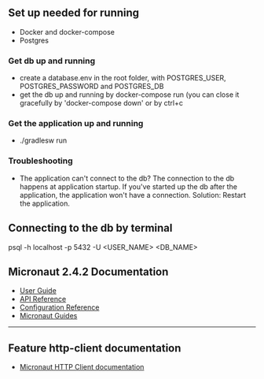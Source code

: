 ## Set up needed for running
- Docker and docker-compose
- Postgres
### Get db up and running
- create a database.env in the root folder, with POSTGRES_USER, POSTGRES_PASSWORD and POSTGRES_DB
- get the db up and running by docker-compose run (you can close it gracefully by 'docker-compose down' or by ctrl+c

### Get the application up and running
- ./gradlesw run


### Troubleshooting
- The application can't connect to the db? The connection to the db happens at application startup. If you've started up the db after the application, the application won't have a connection. Solution: Restart the application.

## Connecting to the db by terminal
psql -h localhost -p 5432 -U <USER_NAME> <DB_NAME>

## Micronaut 2.4.2 Documentation

- [User Guide](https://docs.micronaut.io/2.4.2/guide/index.html)
- [API Reference](https://docs.micronaut.io/2.4.2/api/index.html)
- [Configuration Reference](https://docs.micronaut.io/2.4.2/guide/configurationreference.html)
- [Micronaut Guides](https://guides.micronaut.io/index.html)
---

## Feature http-client documentation

- [Micronaut HTTP Client documentation](https://docs.micronaut.io/latest/guide/index.html#httpClient)

